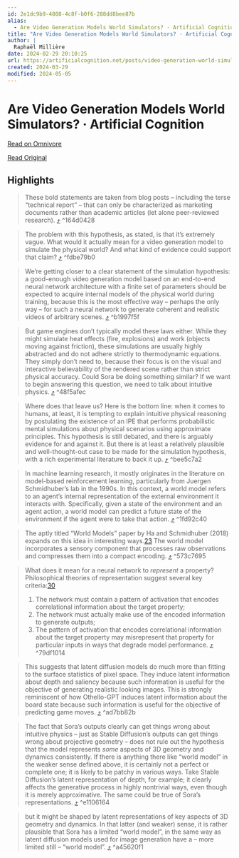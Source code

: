 ```yaml
---
id: 2e1dc9b9-4808-4c8f-b0f6-288dd8bee87b
alias:
  - Are Video Generation Models World Simulators? · Artificial Cognition
title: "Are Video Generation Models World Simulators? · Artificial Cognition"
author: |
  Raphaël Millière
date: 2024-02-29 20:10:25
url: https://artificialcognition.net/posts/video-generation-world-simulators/
created: 2024-03-29
modified: 2024-05-05
---
```


# Are Video Generation Models World Simulators? · Artificial Cognition

[Read on Omnivore](https://omnivore.app/me/are-video-generation-models-world-simulators-artificial-cognitio-18df67d53de)

[Read Original](https://artificialcognition.net/posts/video-generation-world-simulators/)

## Highlights

> These bold statements are taken from blog posts – including the terse “technical report” – that can only be characterized as marketing documents rather than academic articles (let alone peer-reviewed research). [⤴️](https://omnivore.app/me/are-video-generation-models-world-simulators-artificial-cognitio-18df67d53de#164d0428-94b2-45f4-a34d-00e7b316f0ce)  ^164d0428

> The problem with this hypothesis, as stated, is that it’s extremely vague. What would it actually mean for a video generation model to simulate the physical world? And what kind of evidence could support that claim? [⤴️](https://omnivore.app/me/are-video-generation-models-world-simulators-artificial-cognitio-18df67d53de#fdbe79b0-c241-463e-928b-6b80226902fd)  ^fdbe79b0

> We’re getting closer to a clear statement of the simulation hypothesis: a good-enough video generation model based on an end-to-end neural network architecture with a finite set of parameters should be expected to acquire internal models of the physical world during training, because this is the most effective way – perhaps the only way – for such a neural network to generate coherent and realistic videos of arbitrary scenes. [⤴️](https://omnivore.app/me/are-video-generation-models-world-simulators-artificial-cognitio-18df67d53de#b1997f5f-403c-4bad-9d88-5a8f8c774d8e)  ^b1997f5f

> But game engines don’t typically model these laws either. While they might simulate heat effects (fire, explosions) and work (objects moving against friction), these simulations are usually highly abstracted and do not adhere strictly to thermodynamic equations. They simply don’t need to, because their focus is on the visual and interactive believability of the rendered scene rather than strict physical accuracy. Could Sora be doing something similar? If we want to begin answering this question, we need to talk about intuitive physics. [⤴️](https://omnivore.app/me/are-video-generation-models-world-simulators-artificial-cognitio-18df67d53de#48f5afec-2ea4-4763-938f-fcb289015105)  ^48f5afec

> Where does that leave us? Here is the bottom line: when it comes to humans, at least, it is tempting to explain intuitive physical reasoning by postulating the existence of an IPE that performs probabilistic mental simulations about physical scenarios using approximate principles. This hypothesis is still debated, and there is arguably evidence for and against it. But there is at least a relatively plausible and well-thought-out case to be made for the simulation hypothesis, with a rich experimental literature to back it up. [⤴️](https://omnivore.app/me/are-video-generation-models-world-simulators-artificial-cognitio-18df67d53de#bee5c7a2-e4be-45e1-96f2-434e49258ac6)  ^bee5c7a2

> In machine learning research, it mostly originates in the literature on model-based reinforcement learning, particularly from Juergen Schmidhuber’s lab in the 1990s. In this context, a world model refers to an agent’s internal representation of the external environment it interacts with. Specifically, given a state of the environment and an agent action, a world model can predict a future state of the environment if the agent were to take that action. [⤴️](https://omnivore.app/me/are-video-generation-models-world-simulators-artificial-cognitio-18df67d53de#1fd92c40-8a81-44d9-a33b-073b0f9df165)  ^1fd92c40

> The aptly titled “World Models” paper by Ha and Schmidhuber (2018) expands on this idea in interesting ways.[23](#fn:23) The world model incorporates a sensory component that processes raw observations and compresses them into a compact encoding. [⤴️](https://omnivore.app/me/are-video-generation-models-world-simulators-artificial-cognitio-18df67d53de#573c7695-28c5-4979-aa5b-15f2d19f2f6a)  ^573c7695

> What does it mean for a neural network to _represent_ a property? Philosophical theories of representation suggest several key criteria:[30](#fn:30)
> 
> 1. The network must contain a pattern of activation that encodes correlational information about the target property;
> 2. The network must actually make use of the encoded information to generate outputs;
> 3. The pattern of activation that encodes correlational information about the target property may misrepresent that property for particular inputs in ways that degrade model performance. [⤴️](https://omnivore.app/me/are-video-generation-models-world-simulators-artificial-cognitio-18df67d53de#79df1014-9051-42e2-ae94-89eff29112c5)  ^79df1014

> This suggests that latent diffusion models do much more than fitting to the surface statistics of pixel space. They induce latent information about depth and saliency because such information is useful for the objective of generating realistic looking images. This is strongly reminiscent of how Othello-GPT induces latent information about the board state because such information is useful for the objective of predicting game moves. [⤴️](https://omnivore.app/me/are-video-generation-models-world-simulators-artificial-cognitio-18df67d53de#ad7bb82b-fbe3-400b-baef-14c77bb2fcf0)  ^ad7bb82b

> The fact that Sora’s outputs clearly can get things wrong about intuitive physics – just as Stable Diffusion’s outputs can get things wrong about projective geometry – does not rule out the hypothesis that the model represents _some_ aspects of 3D geometry and dynamics consistently. If there is anything there like “world model” in the weaker sense defined above, it is certainly not a perfect or complete one; it is likely to be patchy in various ways. Take Stable Diffusion’s latent representation of depth, for example; it clearly affects the generative process in highly nontrivial ways, even though it is merely approximative. The same could be true of Sora’s representations. [⤴️](https://omnivore.app/me/are-video-generation-models-world-simulators-artificial-cognitio-18df67d53de#e1106164-9e1f-435b-8638-63c76fc91c28)  ^e1106164

> but it might be shaped by latent representations of key aspects of 3D geometry and dynamics. In that latter (and weaker) sense, it is rather plausible that Sora has a limited “world model”, in the same way as latent diffusion models used for image generation have a – more limited still – “world model”. [⤴️](https://omnivore.app/me/are-video-generation-models-world-simulators-artificial-cognitio-18df67d53de#a45620f1-0e6c-45be-ac15-ccaaa3e377de)  ^a45620f1

